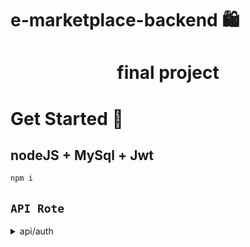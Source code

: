 # e-marketplace-backend 🛍️

<h1 align="center">final project</h1>

# Get Started 🚀 

## nodeJS + MySql + Jwt
```javascript
npm i
```

## `API Rote`
<details>
<summary>api/auth</summary>

```javascript
---------------------
POST /sign-up {
    f_name:
    l_name:
    username:
    password:
    tel:
}
----------------------
POST /login {
    username:
    password:
}
------------------------
GET /getuser {
    "first_name": "nop",
    "userId": 1,
    "iat": 1670055391,
    "exp": 1670058991  
}

```
</details>
